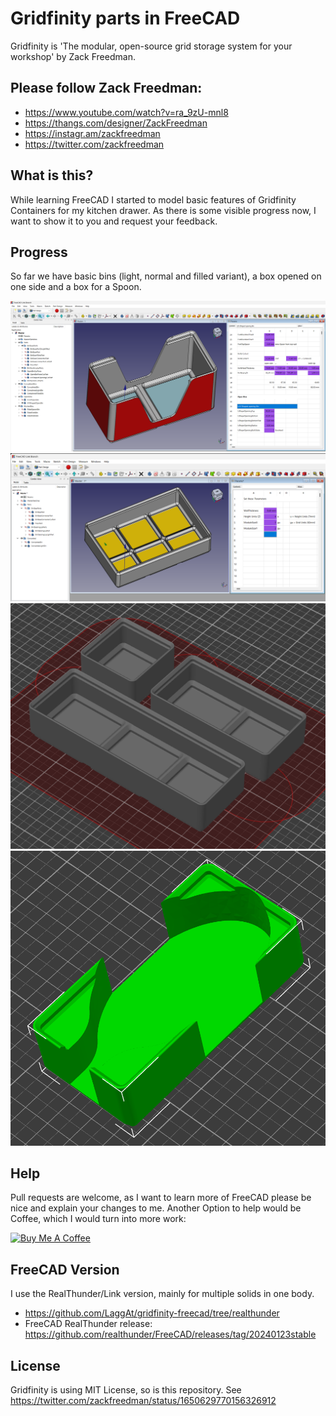 # Gridfinity parts in FreeCAD

Gridfinity is 'The modular, open-source grid storage system for your workshop' by Zack Freedman.

## Please follow Zack Freedman:

* https://www.youtube.com/watch?v=ra_9zU-mnl8
* https://thangs.com/designer/ZackFreedman
* https://instagr.am/zackfreedman
* https://twitter.com/zackfreedman

## What is this?

While learning FreeCAD I started to model basic features of Gridfinity Containers for my kitchen drawer. As there is some visible progress now, I want to show it to you and request your feedback.

## Progress

So far we have basic bins (light, normal and filled variant), a box opened on one side and a box for a Spoon.

![Freecad Screenshot](./images/FreeCADLink_UShapedPartExample.png)
![Early Version](./images/freecad-editor.png)
![Different Bin Sizes](./images/BinSizeExamples.png)
![Spoon Holder](./images/SpoonBoxFilled.png)

## Help

Pull requests are welcome, as I want to learn more of FreeCAD please be nice and explain your changes to me. Another Option to help would be Coffee, which I would turn into more work:

<a href="https://www.buymeacoffee.com/LaggAt" target="_blank"><img src="https://cdn.buymeacoffee.com/buttons/v2/default-yellow.png" alt="Buy Me A Coffee" style="height: 60px !important;width: 217px !important;" ></a>

## FreeCAD Version

I use the RealThunder/Link version, mainly for multiple solids in one body.

* https://github.com/LaggAt/gridfinity-freecad/tree/realthunder
* FreeCAD RealThunder release: https://github.com/realthunder/FreeCAD/releases/tag/20240123stable

## License

Gridfinity is using MIT License, so is this repository. See https://twitter.com/zackfreedman/status/1650629770156326912
